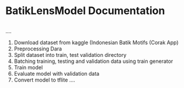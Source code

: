 # BatikLensModel Documentation

##
....
1. Download dataset from kaggle (Indonesian Batik Motifs (Corak App)
2. ⁠Preprocessing Dara
3. Split dataset into train, test validation directory
4. Batching training, testing and validation data using train generator
5. Train model
6. ⁠Evaluate model with validation data
7. ⁠Convert model to tflite
....
